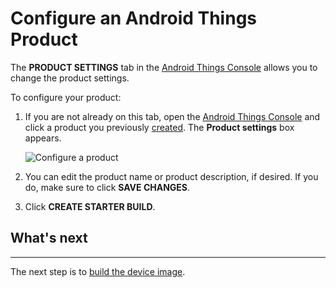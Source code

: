 # Configure an Android Things Product


The **PRODUCT SETTINGS** tab in the [Android Things Console](https://partner.android.com/things/console) allows you to change the product settings.

To configure your product:

1.  If you are not already on this tab, open the [Android Things Console](https://partner.android.com/things/console) and click a product you previously [created](https://developer.android.google.cn/things/console/create.html). The **Product settings** box appears.

    ![Configure a product](https://developer.android.google.cn/things/images/console/configure.png)

2.  You can edit the product name or product description, if desired. If you do, make sure to click **SAVE CHANGES**.

3.  Click **CREATE STARTER BUILD**.

## What's next

* * *

The next step is to [build the device image](https://developer.android.google.cn/things/console/build.html).

